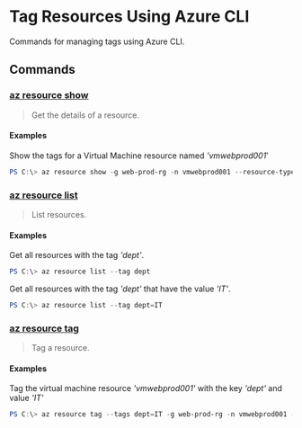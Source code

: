 # Tag Resources Using Azure CLI

Commands for managing tags using Azure CLI.

## Commands

### **[az resource show](https://docs.microsoft.com/en-us/cli/azure/resource?view=azure-cli-latest#az-resource-show)**

>Get the details of a resource.

#### Examples

Show the tags for a Virtual Machine resource named _'vmwebprod001_'

``` ps1
PS C:\> az resource show -g web-prod-rg -n vmwebprod001 --resource-type "Microsoft.Compute/virtualMachines" --query tags
```

### **[az resource list](https://docs.microsoft.com/en-us/cli/azure/resource?view=azure-cli-latest#az-resource-list)**

>List resources.

#### Examples

Get all resources with the tag _'dept'_.

``` ps1
PS C:\> az resource list --tag dept
```

Get all resources with the tag _'dept'_ that have the value _'IT'_.

``` ps1
PS C:\> az resource list --tag dept=IT
```

### **[az resource tag](https://docs.microsoft.com/en-us/cli/azure/resource?view=azure-cli-latest#az-resource-tag)**

>Tag a resource.

#### Examples

Tag the virtual machine resource _'vmwebprod001'_ with the key _'dept'_ and value _'IT'_

``` ps1
PS C:\> az resource tag --tags dept=IT -g web-prod-rg -n vmwebprod001 --resource-type "Microsoft.Compute/virtualMachines"
```
